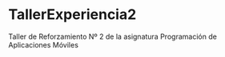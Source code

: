 # TallerExperiencia2
Taller de Reforzamiento Nº 2 de la asignatura  Programación de Aplicaciones Móviles
